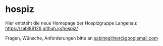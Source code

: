 # hospiz
Hier entsteht die neue Homepage der Hospizgruppe Langenau: https://sabi89129.github.io/hospiz/

Fragen, Wünsche, Anforderungen bitte an sabinegillner@googlemail.com
